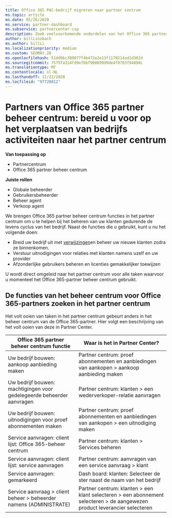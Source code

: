 ```yaml
---
title: Office 365 PAC-bedrijf migreren naar partner centrum
ms.topic: article
ms.date: 05/26/2020
ms.service: partner-dashboard
ms.subservice: partnercenter-csp
description: Zoek veelvoorkomende onderdelen van het Office 365 partner beheer centrum (PAC), zoals het bouwen van uw zakelijke en service aanvragen, na de migratie naar het partner centrum.
author: billLinzbach
ms.author: billLi
ms.localizationpriority: medium
ms.custom: SEOMAY.20
ms.openlocfilehash: 51dd9bc389077f4b472e2e13f1170214ad1d382d
ms.sourcegitcommit: 7575fa314fd9efbbf90089999de4f0703f94898c
ms.translationtype: MT
ms.contentlocale: nl-NL
ms.lasthandoff: 12/22/2020
ms.locfileid: "97720812"
---
```

# <a name="office-365-partner-admin-center-partners---get-ready-to-move-business-operations-to-partner-center"></a>Partners van Office 365 partner beheer centrum: bereid u voor op het verplaatsen van bedrijfs activiteiten naar het partner centrum

**Van toepassing op** 

- Partnercentrum
- Office 365 partner beheer centrum

**Juiste rollen**

- Globale beheerder
- Gebruikersbeheerder
- Beheer agent
- Verkoop agent

We brengen Office 365 partner beheer centrum functies in het partner centrum om u te helpen bij het beheren van uw klanten gedurende de levens cyclus van het bedrijf. Naast de functies die u gebruikt, kunt u nu het volgende doen:

- Breid uw bedrijf uit met [verwijzingen](referrals.md)en beheer uw nieuwe klanten zodra ze binnenkomen.
- Verstuur uitnodigingen voor relaties met klanten namens uzelf en uw provider
- Afzonderlijke gebruikers beheren en licenties gemakkelijker toewijzen

U wordt direct omgeleid naar het partner centrum voor alle taken waarvoor u momenteel het Office 365-partner beheer centrum gebruikt.

## <a name="find-office-365-partner-admin-center-features-in-partner-center"></a>De functies van het beheer centrum voor Office 365-partners zoeken in het partner centrum

Het volt ooien van taken in het partner centrum gebeurt anders in het beheer centrum van de Office 365-partner. Hier volgt een beschrijving van het volt ooien van deze in Partner Center.

| Office 365 partner beheer centrum functie                       | Waar is het in Partner Center? | 
|   -----------------------------------------------  | -------------- |
| Uw bedrijf bouwen: aankoop aanbieding maken | Partner centrum: proef abonnementen en aanbiedingen van aankopen > aankoop aanbieding maken |
| Uw bedrijf bouwen: machtigingen voor gedelegeerde beheerder aanvragen | Partner centrum: klanten > een wederverkoper-relatie aanvragen |
| Uw bedrijf bouwen: uitnodigingen voor proef abonnementen maken | Partner centrum: proef abonnementen en aanbiedingen van aankopen > een uitnodiging maken |
| Service aanvragen: client lijst: Office 365-beheer centrum | Partner centrum: klanten > Services beheren |
| Service aanvragen: client lijst: service aanvragen | Partner centrum: aanvragen van een service aanvraag > klant |
| Service aanvragen: gemarkeerd | Dash board: klanten: Selecteer de ster naast de naam van het bedrijf |
| Service aanvraag > client beheer > beheerder namens (ADMINISTRATE) | Partner centrum: klanten > een klant selecteren > een abonnement selecteren > de aangewezen product leverancier selecteren |

